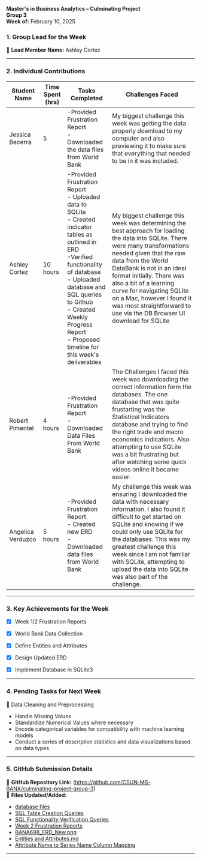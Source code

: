 

**Master's in Business Analytics – Culminating Project**  
**Group 3**  
**Week of:** February 10, 2025  

### 1. Group Lead for the Week
📌 **Lead Member Name:** Ashley Cortez 

---

### 2. Individual Contributions
| **Student Name**  | **Time Spent (hrs)** | **Tasks Completed** | **Challenges Faced** |
|----------|----------|----------|----------|
| Jessica Becerra | 5 | -Provided Frustration Report <br> - Downloaded the data files from World Bank | My biggest challenge this week was getting the data properly download to my computer and also previewing it to make sure that everything that needed to be in it was included. |
| Ashley Cortez | 10 hours |-Provided Frustration Report <br> - Uploaded data to SQLite <br> - Created indicator tables as outlined in ERD <br> -Verified functionality of database <br> - Uploaded database and SQL queries to Github <br> - Created Weekly Progress Report <br> - Proposed timeline for this week's deliverables | My biggest challenge this week was determining the best approach for loading the data into SQLite. There were many transformations needed given that the raw data from the World DataBank is not in an ideal format initially. There was also a bit of a learning curve for navigating SQLite on a Mac, however I found it was most straightforward to use via the DB Browser UI download for SQLite |
| Robert Pimentel | 4 hours | -Provided Frustration Report <br> - Downloaded Data Files From World Bank|The Challenges I faced this week was downloading the correct information form the databases. The one database that was quite frustarting was the Statistical Indicators database and trying to find the right trade and macro economics indicatiors. Also attempting to use SQLite was a bit frustrating but after watching some quick videos online it became easier.  |
| Angelica Verduzco | 5 hours | -Provided Frustration Report <br> - Created new ERD <br> - Downloaded data files from World Bank | My challenge this week was ensuring I downloaded the data with necessary information. I also found it difficult to get started on SQLite and knowing if we could only use SQLite for the databases. This was my greatest challenge this week since I am not familiar with SQLite, attempting to upload the data into SQLite was also part of the challenge.  |

---

### 3. Key Achievements for the Week

- [x] Week 1/2 Frustration Reports
- [x] World Bank Data Collection
- [x] Define Entities and Attributes
- [x] Design Updated ERD
- [x] Implement Database in SQLite3
  

---

### 4. Pending Tasks for Next Week
📌 Data Cleaning and Preprocessing
  - Handle Missing Values
  - Standardize Numerical Values where necessary
  - Encode categorical variables for compatibility with machine learning models
  - Conduct a series of descriptive statistics and data visualizations based on data types

---

### 5. GitHub Submission Details
🔗 **GitHub Repository Link:** (https://github.com/CSUN-MS-BANA/culminating-project-group-3)  
📁 **Files Updated/Added:**  
-  [database files](https://github.com/CSUN-MS-BANA/culminating-project-group-3/tree/main/Week%203%20Deliverables/database%20files)  
-  [SQL Table Creation Queries](https://github.com/CSUN-MS-BANA/culminating-project-group-3/tree/main/Week%203%20Deliverables/sql%20create%20table%20queries)  
-  [SQL Functionality Verification Queries](https://github.com/CSUN-MS-BANA/culminating-project-group-3/tree/main/Week%203%20Deliverables#:~:text=22%20minutes%20ago-,sql%20test%20verification%20queries,-Add%20files%20via)
-  [Week 2 Frustration Reports](https://github.com/CSUN-MS-BANA/culminating-project-group-3/tree/main/Week%203%20Deliverables#:~:text=..-,Week%202%20Frustration%20Reports,-Rename%20Frustration%20Report)
-  [BANA698_ERD_New.png](https://github.com/CSUN-MS-BANA/culminating-project-group-3/blob/main/Week%203%20Deliverables/BANA698_ERD_New.png#:~:text=test%20verification%20queries-,BANA698_ERD_New,-.png)
-  [Entities and Attributes.md](https://github.com/CSUN-MS-BANA/culminating-project-group-3/blob/main/Week%203%20Deliverables/group3_database_columnmapping.xlsx#:~:text=Entities%20and%20Attributes.-,md,-Updated%20Research%20Questions)
-  [Attribute Name to Series Name Column Mapping](https://github.com/CSUN-MS-BANA/culminating-project-group-3/blob/main/Week%203%20Deliverables/group3_database_columnmapping.xlsx#:~:text=Research%20Questions.md-,group3_database_columnmapping,-.xlsx)
---

